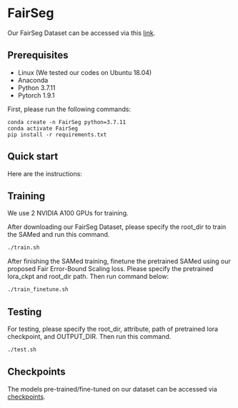 # FairSeg

Our FairSeg Dataset can be accessed via this [link](https://drive.google.com/drive/folders/1vXxt9qONVgnjm1ei7uv0XtoJrqVhouPX?usp=sharing).

## Prerequisites
- Linux (We tested our codes on Ubuntu 18.04)
- Anaconda
- Python 3.7.11
- Pytorch 1.9.1


First, please run the following commands:
```
conda create -n FairSeg python=3.7.11
conda activate FairSeg
pip install -r requirements.txt
```


## Quick start

Here are the instructions: 

## Training
We use 2 NVIDIA A100 GPUs for training.

After downloading our FairSeg Dataset, please specify the root_dir to train the SAMed and run this command.
```bash
./train.sh
```
After finishing the SAMed training, finetune the pretrained SAMed using our proposed Fair Error-Bound Scaling loss. Please specify the pretrained lora_ckpt and root_dir path. Then run command below: 
```bash
./train_finetune.sh
```


## Testing

For testing, please specify the root_dir, attribute, path of pretrained lora checkpoint, and OUTPUT_DIR. Then run this command.
```bash
./test.sh
```

## Checkpoints

The models pre-trained/fine-tuned on our dataset can be accessed via [checkpoints](https://drive.google.com/drive/folders/187jUKDWA2kXkkRZ12SOh1UghU2F1ouf4?usp=sharing).
